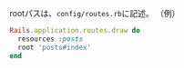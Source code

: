 rootパスは、```config/routes.rb```に記述。
（例）
```rb
Rails.application.routes.draw do
  resources :posts
  root 'posts#index'
end
```
